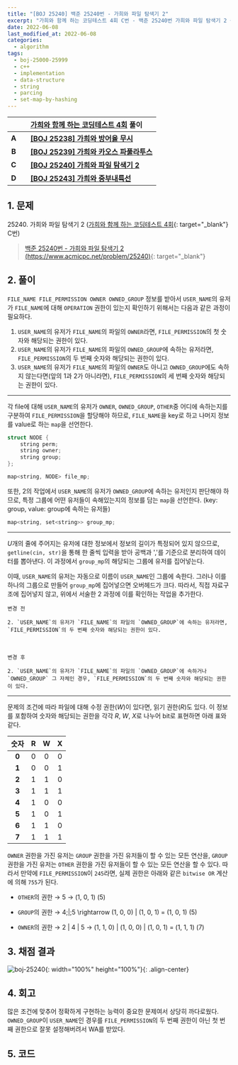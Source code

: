 ```yaml
---
title: "[BOJ 25240] 백준 25240번 - 가희와 파일 탐색기 2"
excerpt: "가희와 함께 하는 코딩테스트 4회 C번 - 백준 25240번 가희와 파일 탐색기 2 풀이"
date: 2022-06-08
last_modified_at: 2022-06-08
categories:
  - algorithm
tags:
  - boj-25000-25999
  - c++
  - implementation
  - data-structure
  - string
  - parcing
  - set-map-by-hashing
---
```


|||[가희와 함께 하는 코딩테스트 4회](https://burningfalls.github.io/contest/gahui2022-baekjoon-contest/) 풀이|
|:---:|:---:|:---|
|**A**||**[[BOJ 25238] 가희와 방어율 무시](https://burningfalls.github.io/algorithm/boj-25238/)**|
|**B**||**[[BOJ 25239] 가희와 카오스 파풀라투스](https://burningfalls.github.io/algorithm/boj-25239/)**|
|**C**||**[[BOJ 25240] 가희와 파일 탐색기 2](https://burningfalls.github.io/algorithm/boj-25240/)**|
|**D**||**[[BOJ 25243] 가희와 중부내륙선](https://burningfalls.github.io/algorithm/boj-25243/)**|

## 1. 문제
$25240$. 가희와 파일 탐색기 2 ([가희와 함께 하는 코딩테스트 4회](https://burningfalls.github.io/contest/gahui2022-baekjoon-contest/){: target="_blank"} C번)

> [백준 25240번 - 가희와 파일 탐색기 2 (https://www.acmicpc.net/problem/25240)](https://www.acmicpc.net/problem/25240){: target="_blank"}

## 2. 풀이

`FILE_NAME FILE_PERMISSION OWNER OWNED_GROUP` 정보를 받아서 `USER_NAME`의 유저가 `FILE_NAME`에 대해 `OPERATION` 권한이 있는지 확인하기 위해서는 다음과 같은 과정이 필요하다.

1. `USER_NAME`의 유저가 `FILE_NAME`의 파일의 `OWNER`라면, `FILE_PERMISSION`의 첫 숫자와 해당되는 권한이 있다.
2. `USER_NAME`의 유저가 `FILE_NAME`의 파일의 `OWNED_GROUP`에 속하는 유저라면, `FILE_PERMISSION`의 두 번째 숫자와 해당되는 권한이 있다.
3. `USER_NAME`의 유저가 `FILE_NAME`의 파일의 `OWNER`도 아니고 `OWNED_GROUP`에도 속하지 않는다면(앞의 1과 2가 아니라면), `FILE_PERMISSION`의 세 번째 숫자와 해당되는 권한이 있다.

---

각 file에 대해 `USER_NAME`의 유저가 `OWNER`, `OWNED_GROUP`, `OTHER`중 어디에 속하는지를 구분하여 `FILE_PERMISSION`을 할당해야 하므로, `FILE_NAME`을 key로 하고 나머지 정보를 value로 하는 `map`을 선언한다.

```cpp
struct NODE {
    string perm;
    string owner;
    string group;
};

map<string, NODE> file_mp;
```

또한, 2의 작업에서 `USER_NAME`의 유저가 `OWNED_GROUP`에 속하는 유저인지 판단해야 하므로, 특정 그룹에 어떤 유저들이 속해있는지의 정보를 담는 `map`을 선언한다. (key: group, value: group에 속하는 유저들)

```cpp
map<string, set<string>> group_mp;
```

---

$U$개의 줄에 주어지는 유저에 대한 정보에서 정보의 길이가 특정되어 있지 않으므로, `getline(cin, str)`을 통해 한 줄씩 입력을 받아 공백과 ','를 기준으로 분리하여 데이터를 뽑아낸다. 이 과정에서 `group_mp`의 해당되는 그룹에 유저를 집어넣는다.

이때, `USER_NAME`의 유저는 자동으로 이름이 `USER_NAME`인 그룹에 속한다. 그러나 이를 하나의 그룹으로 만들어 `group_mp`에 집어넣으면 오버헤드가 크다. 따라서, 직접 자료구조에 집어넣지 않고, 위에서 서술한 2 과정에 이를 확인하는 작업을 추가한다.
<br>

    변경 전

    2. `USER_NAME`의 유저가 `FILE_NAME`의 파일의 `OWNED_GROUP`에 속하는 유저라면, `FILE_PERMISSION`의 두 번째 숫자와 해당되는 권한이 있다.
    
<br>

    변경 후

    2. `USER_NAME`의 유저가 `FILE_NAME`의 파일의 `OWNED_GROUP`에 속하거나 `OWNED_GROUP` 그 자체인 경우, `FILE_PERMISSION`의 두 번째 숫자와 해당되는 권한이 있다.

---

문제의 조건에 따라 파일에 대해 수정 권한($W$)이 있다면, 읽기 권한($R$)도 있다. 이 정보를 포함하여 숫자와 해당되는 권한을 각각 $R$, $W$, $X$로 나누어 bit로 표현하면 아래 표와 같다.

|숫자|R|W|X|
|:---:|:---:|:---:|:---:|
|**0**|0|0|0|
|**1**|0|0|1|
|**2**|1|1|0|
|**3**|1|1|1|
|**4**|1|0|0|
|**5**|1|0|1|
|**6**|1|1|0|
|**7**|1|1|1|

`OWNER` 권한을 가진 유저는 `GROUP` 권한을 가진 유저들이 할 수 있는 모든 연산을, `GROUP` 권한을 가진 유저는 `OTHER` 권한을 가진 유저들이 할 수 있는 모든 연산을 할 수 있다. 따라서 만약에 `FILE_PERMISSION`이 `245`라면, 실제 권한은 아래와 같은 `bitwise OR` 계산에 의해 `755`가 된다.

* `OTHER`의 권한 $\rightarrow$ 5 $\rightarrow$ (1, 0, 1) (5)

* `GROUP`의 권한 $\rightarrow$ 4\;|\;5 \rightarrow (1, 0, 0) | (1, 0, 1) = (1, 0, 1) (5)

* `OWNER`의 권한 $\rightarrow$ 2 | 4 | 5 $\rightarrow$ (1, 1, 0) | (1, 0, 0) | (1, 0, 1) = (1, 1, 1) (7)

## 3. 채점 결과

![boj-25240](https://user-images.githubusercontent.com/30232837/172517266-7ce4e72e-f9cd-4396-b348-6d8e42e8b984.png "boj-25240"){: width="100%" height="100%"}{: .align-center}

## 4. 회고

많은 조건에 맞추어 정확하게 구현하는 능력이 중요한 문제여서 상당히 까다로웠다. `OWNED_GROUP`이 `USER_NAME`인 경우를 `FILE_PERMISSION`의 두 번째 권한이 아닌 첫 번째 권한으로 잘못 설정해버려서 WA를 받았다. 

## 5. 코드

<script src="https://gist.github.com/BurningFalls/214ae1ce182ad9f278a9bfecd3f9dcd2.js"></script>